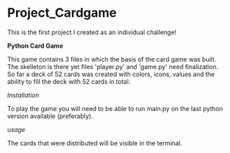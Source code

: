 # Project_Cardgame

This is the first project I created as an individual challenge!

**Python Card Game**

This game contains 3 files in which the basis of the card game was built. The skelleton is there yet files 'player.py' and 'game.py' need finalization.
So far a deck of 52 cards was created with colors, icons, values and the ability to fill the deck with 52 cards in total. 

_Installation_

To play the game you will need to be able to run main.py on the last python version available (preferably). 

_usage_

The cards that were distributed will be visible in the terminal.